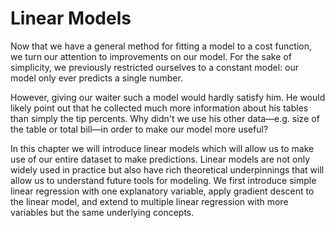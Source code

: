 # Linear Models

Now that we have a general method for fitting a model to a cost function, we
turn our attention to improvements on our model. For the sake of simplicity, we
previously restricted ourselves to a constant model: our model only ever
predicts a single number.

However, giving our waiter such a model would hardly satisfy him. He would
likely point out that he collected much more information about his tables than
simply the tip percents. Why didn't we use his other data—e.g. size of the
table or total bill—in order to make our model more useful?

In this chapter we will introduce linear models which will allow us to make use
of our entire dataset to make predictions. Linear models are not only widely
used in practice but also have rich theoretical underpinnings that will allow
us to understand future tools for modeling. We first introduce simple linear regression with one explanatory variable, apply gradient descent to the linear model, and extend to multiple linear regression with more variables but the same underlying concepts.
